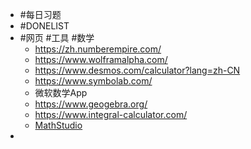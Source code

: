 - #每日习题
- #DONELIST
- #网页 #工具 #数学
	- https://zh.numberempire.com/
	- https://www.wolframalpha.com/
	- https://www.desmos.com/calculator?lang=zh-CN
	- https://www.symbolab.com/
	- 微软数学App
	- https://www.geogebra.org/
	- https://www.integral-calculator.com/
	- [MathStudio](http://mathstud.io/)
-